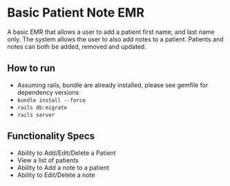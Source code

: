 # Basic Patient Note EMR

A basic EMR that allows a user to add a patient first name, and last name only. The system allows the user to also add notes to a patient. Patients and notes can both be added, removed and updated.

## How to run
 * Assuming rails, bundle are already installed, please see gemfile for dependency versions
 * `bundle install --force `
 * `rails db:migrate`
 * `rails server`

## Functionality Specs
* Ability to Add/Edit/Delete a Patient
* View a list of patients
* Ability to Add a note to a patient
* Ability to Edit/Delete a note